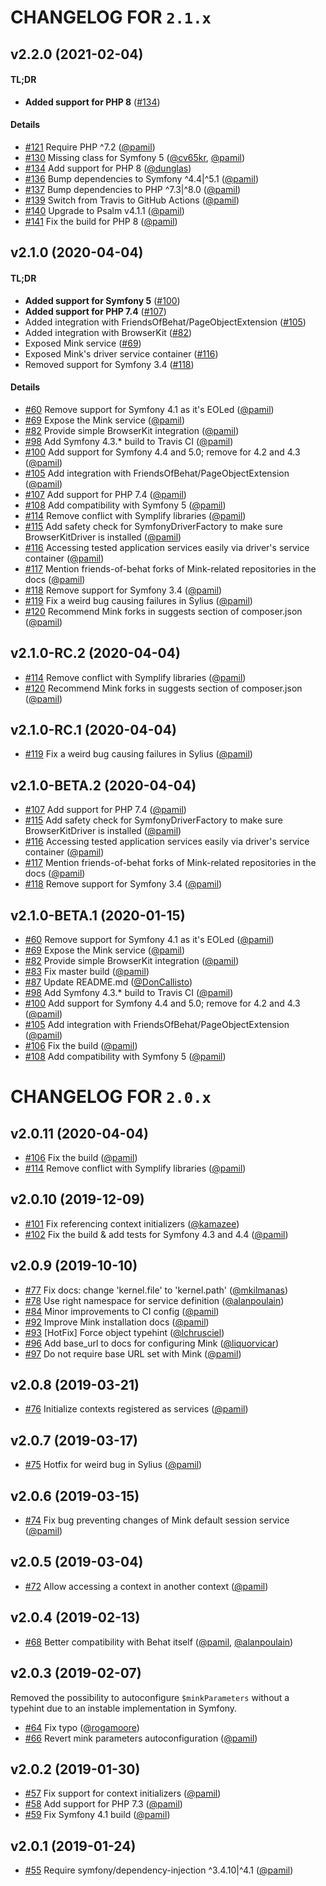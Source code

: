 # CHANGELOG FOR `2.1.x`

## v2.2.0 (2021-02-04)

#### TL;DR

- **Added support for PHP 8** ([#134](https://github.com/FriendsOfBehat/SymfonyExtension/issues/134))

#### Details

- [#121](https://github.com/FriendsOfBehat/SymfonyExtension/issues/121) Require PHP ^7.2 ([@pamil](https://github.com/pamil))
- [#130](https://github.com/FriendsOfBehat/SymfonyExtension/issues/130) Missing class for Symfony 5 ([@cv65kr](https://github.com/cv65kr), [@pamil](https://github.com/pamil))
- [#134](https://github.com/FriendsOfBehat/SymfonyExtension/issues/134) Add support for PHP 8 ([@dunglas](https://github.com/dunglas))
- [#136](https://github.com/FriendsOfBehat/SymfonyExtension/issues/136) Bump dependencies to Symfony ^4.4|^5.1 ([@pamil](https://github.com/pamil))
- [#137](https://github.com/FriendsOfBehat/SymfonyExtension/issues/137) Bump dependencies to PHP ^7.3|^8.0 ([@pamil](https://github.com/pamil))
- [#139](https://github.com/FriendsOfBehat/SymfonyExtension/issues/139) Switch from Travis to GitHub Actions ([@pamil](https://github.com/pamil))
- [#140](https://github.com/FriendsOfBehat/SymfonyExtension/issues/140) Upgrade to Psalm v4.1.1 ([@pamil](https://github.com/pamil))
- [#141](https://github.com/FriendsOfBehat/SymfonyExtension/issues/141) Fix the build for PHP 8 ([@pamil](https://github.com/pamil))

## v2.1.0 (2020-04-04)

#### TL;DR

- **Added support for Symfony 5** ([#100](https://github.com/FriendsOfBehat/SymfonyExtension/issues/100))
- **Added support for PHP 7.4** ([#107](https://github.com/FriendsOfBehat/SymfonyExtension/issues/107))
- Added integration with FriendsOfBehat/PageObjectExtension ([#105](https://github.com/FriendsOfBehat/SymfonyExtension/issues/105))
- Added integration with BrowserKit ([#82](https://github.com/FriendsOfBehat/SymfonyExtension/issues/82))
- Exposed Mink service ([#69](https://github.com/FriendsOfBehat/SymfonyExtension/issues/69))
- Exposed Mink's driver service container ([#116](https://github.com/FriendsOfBehat/SymfonyExtension/issues/116))
- Removed support for Symfony 3.4 ([#118](https://github.com/FriendsOfBehat/SymfonyExtension/issues/118))

#### Details

- [#60](https://github.com/FriendsOfBehat/SymfonyExtension/issues/60) Remove support for Symfony 4.1 as it's EOLed ([@pamil](https://github.com/pamil))
- [#69](https://github.com/FriendsOfBehat/SymfonyExtension/issues/69) Expose the Mink service ([@pamil](https://github.com/pamil))
- [#82](https://github.com/FriendsOfBehat/SymfonyExtension/issues/82) Provide simple BrowserKit integration ([@pamil](https://github.com/pamil))
- [#98](https://github.com/FriendsOfBehat/SymfonyExtension/issues/98) Add Symfony 4.3.* build to Travis CI ([@pamil](https://github.com/pamil))
- [#100](https://github.com/FriendsOfBehat/SymfonyExtension/issues/100) Add support for Symfony 4.4 and 5.0; remove for 4.2 and 4.3 ([@pamil](https://github.com/pamil))
- [#105](https://github.com/FriendsOfBehat/SymfonyExtension/issues/105) Add integration with FriendsOfBehat/PageObjectExtension ([@pamil](https://github.com/pamil))
- [#107](https://github.com/FriendsOfBehat/SymfonyExtension/issues/107) Add support for PHP 7.4 ([@pamil](https://github.com/pamil))
- [#108](https://github.com/FriendsOfBehat/SymfonyExtension/issues/108) Add compatibility with Symfony 5 ([@pamil](https://github.com/pamil))
- [#114](https://github.com/FriendsOfBehat/SymfonyExtension/issues/114) Remove conflict with Symplify libraries ([@pamil](https://github.com/pamil))
- [#115](https://github.com/FriendsOfBehat/SymfonyExtension/issues/115) Add safety check for SymfonyDriverFactory to make sure BrowserKitDriver is installed ([@pamil](https://github.com/pamil))
- [#116](https://github.com/FriendsOfBehat/SymfonyExtension/issues/116) Accessing tested application services easily via driver's service container ([@pamil](https://github.com/pamil))
- [#117](https://github.com/FriendsOfBehat/SymfonyExtension/issues/117) Mention friends-of-behat forks of Mink-related repositories in the docs ([@pamil](https://github.com/pamil))
- [#118](https://github.com/FriendsOfBehat/SymfonyExtension/issues/118) Remove support for Symfony 3.4 ([@pamil](https://github.com/pamil))
- [#119](https://github.com/FriendsOfBehat/SymfonyExtension/issues/119) Fix a weird bug causing failures in Sylius ([@pamil](https://github.com/pamil))
- [#120](https://github.com/FriendsOfBehat/SymfonyExtension/issues/120) Recommend Mink forks in suggests section of composer.json ([@pamil](https://github.com/pamil))

## v2.1.0-RC.2 (2020-04-04)

- [#114](https://github.com/FriendsOfBehat/SymfonyExtension/issues/114) Remove conflict with Symplify libraries ([@pamil](https://github.com/pamil))
- [#120](https://github.com/FriendsOfBehat/SymfonyExtension/issues/120) Recommend Mink forks in suggests section of composer.json ([@pamil](https://github.com/pamil))

## v2.1.0-RC.1 (2020-04-04)

- [#119](https://github.com/FriendsOfBehat/SymfonyExtension/issues/119) Fix a weird bug causing failures in Sylius ([@pamil](https://github.com/pamil))

## v2.1.0-BETA.2 (2020-04-04)

- [#107](https://github.com/FriendsOfBehat/SymfonyExtension/issues/107) Add support for PHP 7.4 ([@pamil](https://github.com/pamil))
- [#115](https://github.com/FriendsOfBehat/SymfonyExtension/issues/115) Add safety check for SymfonyDriverFactory to make sure BrowserKitDriver is installed ([@pamil](https://github.com/pamil))
- [#116](https://github.com/FriendsOfBehat/SymfonyExtension/issues/116) Accessing tested application services easily via driver's service container ([@pamil](https://github.com/pamil))
- [#117](https://github.com/FriendsOfBehat/SymfonyExtension/issues/117) Mention friends-of-behat forks of Mink-related repositories in the docs ([@pamil](https://github.com/pamil))
- [#118](https://github.com/FriendsOfBehat/SymfonyExtension/issues/118) Remove support for Symfony 3.4 ([@pamil](https://github.com/pamil))

## v2.1.0-BETA.1 (2020-01-15)

- [#60](https://github.com/FriendsOfBehat/SymfonyExtension/issues/60) Remove support for Symfony 4.1 as it's EOLed ([@pamil](https://github.com/pamil))
- [#69](https://github.com/FriendsOfBehat/SymfonyExtension/issues/69) Expose the Mink service ([@pamil](https://github.com/pamil))
- [#82](https://github.com/FriendsOfBehat/SymfonyExtension/issues/82) Provide simple BrowserKit integration ([@pamil](https://github.com/pamil))
- [#83](https://github.com/FriendsOfBehat/SymfonyExtension/issues/83) Fix master build ([@pamil](https://github.com/pamil))
- [#87](https://github.com/FriendsOfBehat/SymfonyExtension/issues/87) Update README.md ([@DonCallisto](https://github.com/DonCallisto))
- [#98](https://github.com/FriendsOfBehat/SymfonyExtension/issues/98) Add Symfony 4.3.* build to Travis CI ([@pamil](https://github.com/pamil))
- [#100](https://github.com/FriendsOfBehat/SymfonyExtension/issues/100) Add support for Symfony 4.4 and 5.0; remove for 4.2 and 4.3 ([@pamil](https://github.com/pamil))
- [#105](https://github.com/FriendsOfBehat/SymfonyExtension/issues/105) Add integration with FriendsOfBehat/PageObjectExtension ([@pamil](https://github.com/pamil))
- [#106](https://github.com/FriendsOfBehat/SymfonyExtension/issues/106) Fix the build ([@pamil](https://github.com/pamil))
- [#108](https://github.com/FriendsOfBehat/SymfonyExtension/issues/108) Add compatibility with Symfony 5 ([@pamil](https://github.com/pamil))

# CHANGELOG FOR `2.0.x`

## v2.0.11 (2020-04-04)

- [#106](https://github.com/FriendsOfBehat/SymfonyExtension/issues/106) Fix the build ([@pamil](https://github.com/pamil))
- [#114](https://github.com/FriendsOfBehat/SymfonyExtension/issues/114) Remove conflict with Symplify libraries ([@pamil](https://github.com/pamil))

## v2.0.10 (2019-12-09)

- [#101](https://github.com/FriendsOfBehat/SymfonyExtension/issues/101) Fix referencing context initializers ([@kamazee](https://github.com/kamazee))
- [#102](https://github.com/FriendsOfBehat/SymfonyExtension/issues/102) Fix the build & add tests for Symfony 4.3 and 4.4 ([@pamil](https://github.com/pamil))

## v2.0.9 (2019-10-10)

- [#77](https://github.com/FriendsOfBehat/SymfonyExtension/issues/77) Fix docs: change 'kernel.file' to 'kernel.path' ([@mkilmanas](https://github.com/mkilmanas))
- [#78](https://github.com/FriendsOfBehat/SymfonyExtension/issues/78) Use right namespace for service definition ([@alanpoulain](https://github.com/alanpoulain))
- [#84](https://github.com/FriendsOfBehat/SymfonyExtension/issues/84) Minor improvements to CI config ([@pamil](https://github.com/pamil))
- [#92](https://github.com/FriendsOfBehat/SymfonyExtension/issues/92) Improve Mink installation docs ([@pamil](https://github.com/pamil))
- [#93](https://github.com/FriendsOfBehat/SymfonyExtension/issues/93) [HotFix] Force object typehint ([@lchrusciel](https://github.com/lchrusciel))
- [#96](https://github.com/FriendsOfBehat/SymfonyExtension/issues/96) Add base_url to docs for configuring Mink ([@liquorvicar](https://github.com/liquorvicar))
- [#97](https://github.com/FriendsOfBehat/SymfonyExtension/issues/97) Do not require base URL set with Mink ([@pamil](https://github.com/pamil))

## v2.0.8 (2019-03-21)

- [#76](https://github.com/FriendsOfBehat/SymfonyExtension/issues/76) Initialize contexts registered as services ([@pamil](https://github.com/pamil))

## v2.0.7 (2019-03-17)

- [#75](https://github.com/FriendsOfBehat/SymfonyExtension/issues/75) Hotfix for weird bug in Sylius ([@pamil](https://github.com/pamil))

## v2.0.6 (2019-03-15)

- [#74](https://github.com/FriendsOfBehat/SymfonyExtension/issues/74) Fix bug preventing changes of Mink default session service ([@pamil](https://github.com/pamil))

## v2.0.5 (2019-03-04)

- [#72](https://github.com/FriendsOfBehat/SymfonyExtension/issues/72) Allow accessing a context in another context ([@pamil](https://github.com/pamil))

## v2.0.4 (2019-02-13)

- [#68](https://github.com/FriendsOfBehat/SymfonyExtension/issues/68) Better compatibility with Behat itself ([@pamil](https://github.com/pamil), [@alanpoulain](https://github.com/alanpoulain))

## v2.0.3 (2019-02-07)

Removed the possibility to autoconfigure `$minkParameters` without a typehint due to an instable implementation in Symfony.

- [#64](https://github.com/FriendsOfBehat/SymfonyExtension/issues/64) Fix typo ([@rogamoore](https://github.com/rogamoore))
- [#66](https://github.com/FriendsOfBehat/SymfonyExtension/issues/66) Revert mink parameters autoconfiguration ([@pamil](https://github.com/pamil))

## v2.0.2 (2019-01-30)

- [#57](https://github.com/FriendsOfBehat/SymfonyExtension/issues/57) Fix support for context initializers ([@pamil](https://github.com/pamil))
- [#58](https://github.com/FriendsOfBehat/SymfonyExtension/issues/58) Add support for PHP 7.3 ([@pamil](https://github.com/pamil))
- [#59](https://github.com/FriendsOfBehat/SymfonyExtension/issues/59) Fix Symfony 4.1 build ([@pamil](https://github.com/pamil))

## v2.0.1 (2019-01-24)

- [#55](https://github.com/FriendsOfBehat/SymfonyExtension/issues/55) Require symfony/dependency-injection ^3.4.10|^4.1 ([@pamil](https://github.com/pamil))
